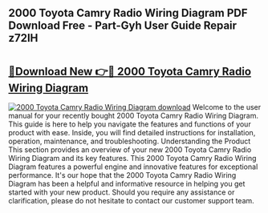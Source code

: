 ## 2000 Toyota Camry Radio Wiring Diagram PDF Download Free - Part-Gyh User Guide Repair z72IH

# <h2><a href="http://dfr2e7.blite.top/?on=2000+Toyota+Camry+Radio+Wiring+Diagram">🔗Download New 👉🔴 2000 Toyota Camry Radio Wiring Diagram</a></h2>

[![2000 Toyota Camry Radio Wiring Diagram download](https://i.imgur.com/lujVjoI.png)](http://dfr2e7.blite.top/?on=2000+Toyota+Camry+Radio+Wiring+Diagram)
Welcome to the user manual for your recently bought 2000 Toyota Camry Radio Wiring Diagram. This guide is here to help you navigate the features and functions of your product with ease. Inside, you will find detailed instructions for installation, operation, maintenance, and troubleshooting. Understanding the Product This section provides an overview of your new 2000 Toyota Camry Radio Wiring Diagram and its key features. This 2000 Toyota Camry Radio Wiring Diagram features a powerful engine and innovative features for exceptional performance. It's our hope that the 2000 Toyota Camry Radio Wiring Diagram has been a helpful and informative resource in helping you get started with your new product. Should you require any assistance or clarification, please do not hesitate to contact our customer support team.
